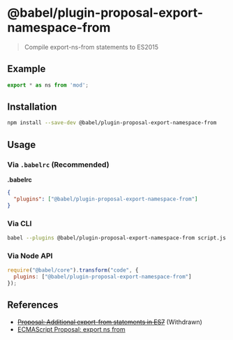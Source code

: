 # @babel/plugin-proposal-export-namespace-from

> Compile export-ns-from statements to ES2015

## Example

```js
export * as ns from 'mod';
```

## Installation

```sh
npm install --save-dev @babel/plugin-proposal-export-namespace-from
```

## Usage

### Via `.babelrc` (Recommended)

**.babelrc**

```json
{
  "plugins": ["@babel/plugin-proposal-export-namespace-from"]
}
```

### Via CLI

```sh
babel --plugins @babel/plugin-proposal-export-namespace-from script.js
```

### Via Node API

```javascript
require("@babel/core").transform("code", {
  plugins: ["@babel/plugin-proposal-export-namespace-from"]
});
```
## References

* ~~[Proposal: Additional export-from statements in ES7](https://github.com/leebyron/ecmascript-more-export-from)~~ (Withdrawn)
* [ECMAScript Proposal: export ns from](https://github.com/leebyron/ecmascript-export-ns-from)

